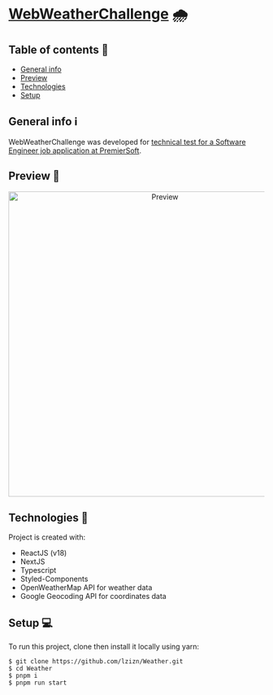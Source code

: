 # [WebWeatherChallenge](https://web-weather-challenge.vercel.app/) 🌧️

## Table of contents :bookmark_tabs: 
* [General info](#general-info)
* [Preview](#preview)
* [Technologies](#technologies)
* [Setup](#setup)

## General info :information_source:
WebWeatherChallenge was developed for [technical test for a Software Engineer job application at PremierSoft](./TODO.README.md#premierSoft-weather).
	
## Preview :movie_camera:
<p align="center">   
  <img src="https://ik.imagekit.io/omw7s2bi2wq/webweatherchallenge-preview_W5Z7qPpZm.gif" alt="Preview" width="600px" />
</p>

## Technologies 🚀
Project is created with:
* ReactJS (v18)
* NextJS
* Typescript
* Styled-Components
* OpenWeatherMap API for weather data
* Google Geocoding API for coordinates data

	
## Setup :computer:

To run this project, clone then install it locally using yarn:

```
$ git clone https://github.com/lzizn/Weather.git
$ cd Weather
$ pnpm i
$ pnpm run start
```
